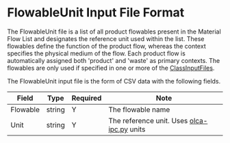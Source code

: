 # FlowableUnit Input File Format

The FlowableUnit file is a list of all product flowables present in the Material Flow List and designates the reference 
unit used within the list. These flowables define the function of the product flow, whereas the context specifies the 
physical medium of the flow. Each product flow is automatically assigned both 'product' and 'waste' as primary contexts.
The flowables are only used if specified in one or more of the [ClassInputFiles](ClassInputFiles.md).

The FlowableUnit input file is the form of CSV data with the following fields.

 Field | Type | Required |  Note |
----------- |  ---- | ---------| -----  |
 Flowable | string | Y | The flowable name |
 Unit | string | Y  | The reference unit. Uses [olca-ipc.py](https://github.com/GreenDelta/olca-ipc.py) units |